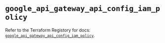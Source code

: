 # `google_api_gateway_api_config_iam_policy`

Refer to the Terraform Registory for docs: [`google_api_gateway_api_config_iam_policy`](https://registry.terraform.io/providers/hashicorp/google-beta/5.4.0/docs/resources/google_api_gateway_api_config_iam_policy).
